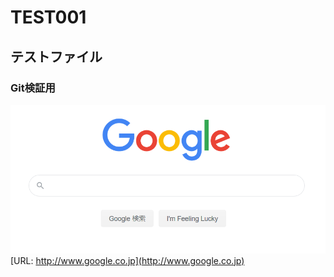 # TEST001
## テストファイル
### Git検証用
![](images/TEST001-2020-08-15-15-49-36.png)
[URL: http://www.google.co.jp](http://www.google.co.jp)


